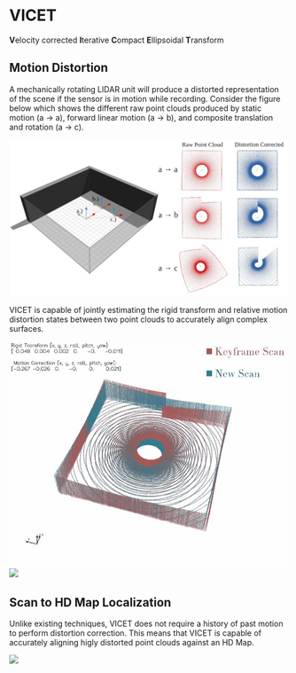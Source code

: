 # VICET
**V**elocity corrected **I**terative **C**ompact **E**llipsoidal **T**ransform

## Motion Distortion

A mechanically rotating LIDAR unit will produce a distorted representation of the scene if the sensor is in motion while recording. 
Consider the figure below which shows the different raw point clouds produced by static motion (a → a), forward linear motion (a → b), 
and composite translation and rotation (a → c).   

![](https://github.com/mcdermatt/VICET/blob/main/wideFig1.jpg)

VICET is capable of jointly estimating the rigid transform and relative motion distortion states between two point clouds to accurately align complex surfaces. 

<p float="left">
  <img src="/transOnlyBox.gif" width="500" />
  <img src="/transAndRotateBoxV2.gif" width="500" /> 
</p>

## Scan to HD Map Localization

Unlike existing techniques, VICET does not require a history of past motion to perform distortion correction.
This means that VICET is capable of accurately aligning higly distorted point clouds against an HD Map. 

![](https://github.com/mcdermatt/VICET/blob/main/scan2map1.gif)
